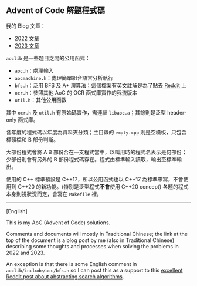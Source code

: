 ## Advent of Code 解題程式碼

我的 Blog 文章：

* [2022 文章](https://blog.cruciferslab.net/?p=1153)
* [2023 文章](https://blog.cruciferslab.net/?p=1587)

`aoclib` 是一些題目之間的公用函式：

* `aoc.h`：處理輸入
* `aocmachine.h`：處理簡單組合語言分析執行
* `bfs.h`：泛用 BFS 及 A* 演算法；這個檔案有英文註解是為了[貼去 Reddit 上](https://redd.it/zu7kq8)
* `ocr.h`：參照其他 AoC 的 OCR 函式庫實作的我流版本
* `util.h`：其他公用函數

其中 `ocr.h` 及 `util.h` 有原始碼實作，需連結 `libaoc.a`；其餘則是泛型 header-only 函式庫。

各年度的程式碼以年度為資料夾分類；主目錄的 `empty.cpp` 則是空模板，只包含標頭檔和 B 部份判斷。

大部份程式會將 A B 部份合在一支程式當中，以叫用時的程式名表示是何部份；少部份則會有另外的 B 部份程式碼存在。程式由標準輸入讀取，輸出至標準輸出。

使用的 C++ 標準預設是 C++17，所以公用函式也以 C++17 為標準來寫，不會使用到 C++20 的新功能。(特別是泛型程式**不會**使用 C++20 concept) 各題的程式本身則視狀況而定，會寫在 `Makefile` 裡。

----

[English]

This is my AoC (Advent of Code) solutions.

Comments and documents will mostly in Traditional Chinese; the link at the top
of the document is a blog post by me (also in Traditional Chinese) describing
some thoughts and processes when solving the problems in 2022 and 2023. 

An exception is that there is some English comment in `aoclib/include/aoc/bfs.h`
so I can post this as a support to this
[excellent Reddit post about abstracting search algorithms](https://redd.it/zu7kq8).
